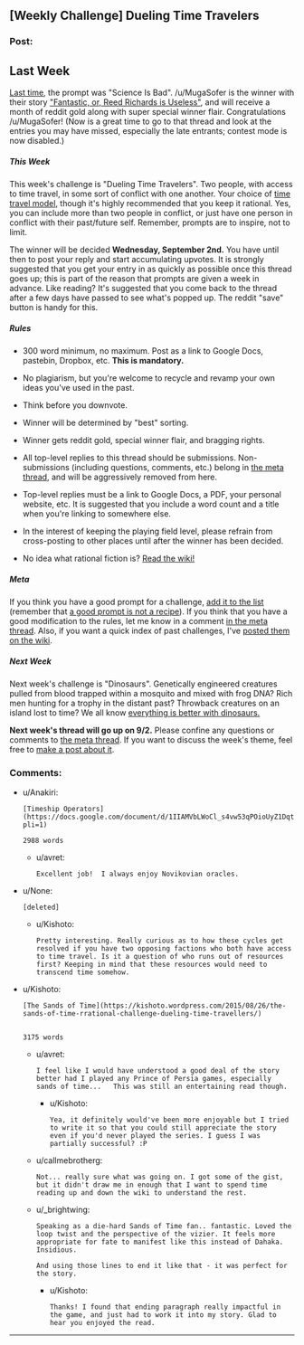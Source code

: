## [Weekly Challenge] Dueling Time Travelers

### Post:

## Last Week

[Last time,](https://www.reddit.com/r/rational/comments/3hnau9/weekly_challenge_science_is_bad/?sort=confidence) the prompt was "Science Is Bad". /u/MugaSofer is the winner with their story ["Fantastic, or, Reed Richards is Useless"](https://www.reddit.com/r/rational/comments/3hnau9/weekly_challenge_science_is_bad/cu9ilab), and will receive a month of reddit gold along with super special winner flair. Congratulations /u/MugaSofer! (Now is a great time to go to that thread and look at the entries you may have missed, especially the late entrants; contest mode is now disabled.)

##### This Week

This week's challenge is "Dueling Time Travelers". Two people, with access to time travel, in some sort of conflict with one another. Your choice of [time travel model](http://qntm.org/models), though it's highly recommended that you keep it rational. Yes, you can include more than two people in conflict, or just have one person in conflict with their past/future self. Remember, prompts are to inspire, not to limit.

The winner will be decided **Wednesday, September 2nd.** You have until then to post your reply and start accumulating upvotes. It is strongly suggested that you get your entry in as quickly as possible once this thread goes up; this is part of the reason that prompts are given a week in advance. Like reading? It's suggested that you come back to the thread after a few days have passed to see what's popped up. The reddit "save" button is handy for this.

##### Rules

* 300 word minimum, no maximum. Post as a link to Google Docs, pastebin, Dropbox, etc. **This is mandatory.**

* No plagiarism, but you're welcome to recycle and revamp your own ideas you've used in the past.

* Think before you downvote.

* Winner will be determined by "best" sorting.

* Winner gets reddit gold, special winner flair, and bragging rights.

* All top-level replies to this thread should be submissions. Non-submissions (including questions, comments, etc.) belong in [the meta thread](http://www.reddit.com/r/rational/comments/39dxi3), and will be aggressively removed from here.

* Top-level replies must be a link to Google Docs, a PDF, your personal website, etc. It is suggested that you include a word count and a title when you're linking to somewhere else.

* In the interest of keeping the playing field level, please refrain from cross-posting to other places until after the winner has been decided.

* No idea what rational fiction is? [Read the wiki!](http://www.reddit.com/r/rational/wiki/index)

##### Meta

If you think you have a good prompt for a challenge, [add it to the list](https://docs.google.com/spreadsheets/d/1B6HaZc8FYkr6l6Q4cwBc9_-Yq1g0f_HmdHK5L1tbEbA/edit?usp=sharing) (remember that [a good prompt is not a recipe](http://www.reddit.com/r/WritingPrompts/wiki/prompts?src=RECIPE)). If you think that you have a good modification to the rules, let me know in a comment [in the meta thread](http://www.reddit.com/r/rational/comments/39dxi3). Also, if you want a quick index of past challenges, I've [posted them on the wiki](https://www.reddit.com/r/rational/wiki/weeklychallenge).

##### Next Week

Next week's challenge is "Dinosaurs". Genetically engineered creatures pulled from blood trapped within a mosquito and mixed with frog DNA? Rich men hunting for a trophy in the distant past? Throwback creatures on an island lost to time? We all know [everything is better with dinosaurs.](http://tvtropes.org/pmwiki/pmwiki.php/Main/EverythingsBetterWithDinosaurs)

**Next week's thread will go up on 9/2.** Please confine any questions or comments to [the meta thread](http://www.reddit.com/r/rational/comments/39dxi3). If you want to discuss the week's theme, feel free to [make a post about it](https://www.reddit.com/r/rational/submit?selftext=true).

### Comments:

- u/Anakiri:
  ```
  [Timeship Operators](https://docs.google.com/document/d/1IIAMVbLWoCl_s4vw53qPOioUyZ1DqtDCEPLDNYIUAlE/edit?pli=1)

  2988 words
  ```

  - u/avret:
    ```
    Excellent job!  I always enjoy Novikovian oracles.
    ```

- u/None:
  ```
  [deleted]
  ```

  - u/Kishoto:
    ```
    Pretty interesting. Really curious as to how these cycles get resolved if you have two opposing factions who both have access to time travel. Is it a question of who runs out of resources first? Keeping in mind that these resources would need to transcend time somehow.
    ```

- u/Kishoto:
  ```
  [The Sands of Time](https://kishoto.wordpress.com/2015/08/26/the-sands-of-time-rrational-challenge-dueling-time-travellers/)


  3175 words
  ```

  - u/avret:
    ```
    I feel like I would have understood a good deal of the story better had I played any Prince of Persia games, especially sands of time...   This was still an entertaining read though.
    ```

    - u/Kishoto:
      ```
      Yea, it definitely would've been more enjoyable but I tried to write it so that you could still appreciate the story even if you'd never played the series. I guess I was partially successful? :P
      ```

  - u/callmebrotherg:
    ```
    Not... really sure what was going on. I got some of the gist, but it didn't draw me in enough that I want to spend time reading up and down the wiki to understand the rest.
    ```

  - u/_brightwing:
    ```
    Speaking as a die-hard Sands of Time fan.. fantastic. Loved the loop twist and the perspective of the vizier. It feels more appropriate for fate to manifest like this instead of Dahaka. Insidious.

    And using those lines to end it like that - it was perfect for the story.
    ```

    - u/Kishoto:
      ```
      Thanks! I found that ending paragraph really impactful in the game, and just had to work it into my story. Glad to hear you enjoyed the read.
      ```

---

